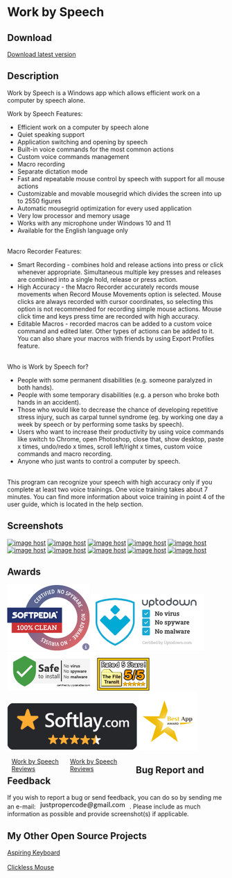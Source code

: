 # Work by Speech

## Download
[Download latest version](https://github.com/ProperCode/Work-by-Speech/releases)<br/>

## Description

Work by Speech is a Windows app which allows efficient work on a computer by speech alone. 

Work by Speech Features:
- Efficient work on a computer by speech alone
- Quiet speaking support
- Application switching and opening by speech
- Built-in voice commands for the most common actions
- Custom voice commands management
- Macro recording
- Separate dictation mode
- Fast and repeatable mouse control by speech with support for all mouse actions
- Customizable and movable mousegrid which divides the screen into up to 2550 figures
- Automatic mousegrid optimization for every used application
- Very low processor and memory usage
- Works with any microphone under Windows 10 and 11
- Available for the English language only
<br/><br/>

Macro Recorder Features:
- Smart Recording - combines hold and release actions into press or click whenever appropriate. Simultaneous multiple key presses and releases are combined into a single hold, release or press action.
- High Accuracy - the Macro Recorder accurately records mouse movements when Record Mouse Movements option is selected. Mouse clicks are always recorded with cursor coordinates, so selecting this option is not recommended for recording simple mouse actions.
Mouse click time and keys press time are recorded with high accuracy.
- Editable Macros - recorded macros can be added to a custom voice command and edited later. Other types of actions can be added to it. You can also share your macros with friends by using Export Profiles feature.
<br/><br/>

Who is Work by Speech for?
- People with some permanent disabilities (e.g. someone paralyzed in both hands). 
- People with some temporary disabilities (e.g. a person who broke both hands in an accident). 
- Those who would like to decrease the chance of developing repetitive stress injury, such as carpal tunnel syndrome (eg. by working one day a week by speech or by performing some tasks by speech). 
- Users who want to increase their productivity by using voice commands like switch to Chrome, open Photoshop, close that, show desktop, paste x times, undo/redo x times, scroll left/right x times, custom voice commands and macro recording.
- Anyone who just wants to control a computer by speech.
<br/><br/>

This program can recognize your speech with high accuracy only if you complete at least two voice trainings. One voice training takes about 7 minutes. You can find more information about voice training in point 4 of the user guide, which is located in the help section.

## Screenshots

<a href="https://imgbox.com/AaW04LE5" target="_blank"><img src="https://thumbs2.imgbox.com/d8/e9/AaW04LE5_t.jpg" alt="image host"/></a> <a href="https://imgbox.com/EIhKcPbS" target="_blank"><img src="https://thumbs2.imgbox.com/d6/30/EIhKcPbS_t.jpg" alt="image host"/></a> <a href="https://imgbox.com/Iw5inkrz" target="_blank"><img src="https://thumbs2.imgbox.com/fc/26/Iw5inkrz_t.jpg" alt="image host"/></a> <a href="https://imgbox.com/iDFyT9uM" target="_blank"><img src="https://thumbs2.imgbox.com/42/a4/iDFyT9uM_t.jpg" alt="image host"/></a> <a href="https://imgbox.com/G3cTzsul" target="_blank"><img src="https://thumbs2.imgbox.com/99/83/G3cTzsul_t.jpg" alt="image host"/></a> <a href="https://imgbox.com/mmTFMov7" target="_blank"><img src="https://thumbs2.imgbox.com/6d/59/mmTFMov7_t.png" alt="image host"/></a> <a href="https://imgbox.com/KRYOa4mE" target="_blank"><img src="https://thumbs2.imgbox.com/8b/6a/KRYOa4mE_t.png" alt="image host"/></a> <a href="https://imgbox.com/STOZKlJx" target="_blank"><img src="https://thumbs2.imgbox.com/df/2e/STOZKlJx_t.png" alt="image host"/></a> <a href="https://imgbox.com/G3hkAB7h" target="_blank"><img src="https://thumbs2.imgbox.com/10/24/G3hkAB7h_t.png" alt="image host"/></a> <a href="https://imgbox.com/PFbuvWVM" target="_blank"><img src="https://thumbs2.imgbox.com/61/31/PFbuvWVM_t.png" alt="image host"/></a>

## Awards
[![Softpedia Clean Award](https://raw.githubusercontent.com/ProperCode/Work-by-Speech/master/other/awards/softpedia_100_clean.png)](https://www.softpedia.com/get/Office-tools/Other-Office-Tools/Work-by-Speech.shtml#status)
[![Uptodown Clean Award](https://raw.githubusercontent.com/ProperCode/Work-by-Speech/master/other/awards/certified-free.png)](https://work-by-speech.en.uptodown.com/windows)
[![Updatestar Clean Award](https://raw.githubusercontent.com/ProperCode/Work-by-Speech/master/other/awards/updatestar.com.jpg)](https://www.updatestar.com/virus-report/work-by-speech/2619667)
[![File Transit 5/5 Award](https://raw.githubusercontent.com/ProperCode/Work-by-Speech/master/other/awards/filetransit_5of5.gif)](http://www.filetransit.com/view.php?id=453437)
[![Softlay Clean Award](https://raw.githubusercontent.com/ProperCode/Work-by-Speech/master/other/awards/softlay-300x110.png)](https://www.softlay.com/downloads/work-by-speech)
[![Download Astro Best App Award](https://raw.githubusercontent.com/ProperCode/Work-by-Speech/master/other/awards/Best-App-Award-2-min.jpg)](https://en.downloadastro.com/apps/work-by-speech/)

<!-- Begin SF Tag -->
<div class="sf-root" data-id="3600310" data-badge="customers-love-us-white" data-variant-id="sf" style="width:125px;position:relative;float:left;margin-left:10px;">
    <a href="https://sourceforge.net/software/product/Work-by-Speech/" target="_blank">Work by Speech Reviews</a>
</div>
<script>(function () {var sc=document.createElement('script');sc.async=true;sc.src='https://b.sf-syn.com/badge_js?sf_id=3600310&variant_id=sf';var p=document.getElementsByTagName('script')[0];p.parentNode.insertBefore(sc, p);})();
</script>
<!-- End SF Tag -->

<!-- Begin SD Tag -->
<div class="sf-root" data-id="3600310" data-badge="customers-love-us-white" data-variant-id="sd" style="width:152px;position:relative;float:left;margin-left:10px;">
    <a href="https://slashdot.org/software/p/Work-by-Speech/" target="_blank">Work by Speech Reviews</a>
</div>
<script>(function () {var sc=document.createElement('script');sc.async=true;sc.src='https://b.sf-syn.com/badge_js?sf_id=3600310&variant_id=sd';var p=document.getElementsByTagName('script')[0];p.parentNode.insertBefore(sc, p);})();
</script>
<!-- End SD Tag -->

## Bug Report and Feedback
If you wish to report a bug or send feedback, you can do so by sending me an e-mail: ![alt text](https://raw.githubusercontent.com/ProperCode/Work-by-Speech/master/other/images/email.jpg) .
Please include as much information as possible and provide screenshot(s) if applicable.

## My Other Open Source Projects
[Aspiring Keyboard](https://github.com/ProperCode/Aspiring-Keyboard)<br/><br/>
[Clickless Mouse](https://github.com/ProperCode/clickless-mouse)<br/>